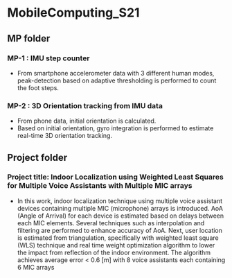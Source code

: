 # MobileComputing_S21
## MP folder
### MP-1 : IMU step counter
- From smartphone accelerometer data with 3 different human modes, peak-detection based on adaptive thresholding is performed to count the foot steps. 
### MP-2 : 3D Orientation tracking from IMU data
- From phone data, initial orientation is calculated.
- Based on initial orientation, gyro integration is performed to estimate real-time 3D orientation tracking.

## Project folder
### Project title: Indoor Localization using Weighted Least Squares for Multiple Voice Assistants with Multiple MIC arrays
- In this work, indoor localization technique using multiple voice assistant devices containing multiple MIC (microphone) arrays is introduced. AoA (Angle of Arrival) for each device is estimated based on delays between each MIC elements. Several techniques such as interpolation and filtering are performed to enhance accuracy of AoA. Next, user location is estimated from triangulation, specifically with weighted least square (WLS) technique and real time weight optimization algorithm to lower the impact from reflection of the indoor environment. The algorithm achieves average error < 0.6 [m] with 8 voice assistants each containing 6 MIC arrays
